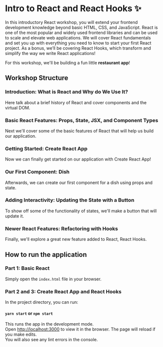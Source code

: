 # Intro to React and React Hooks ✨

In this introductory React workshop, you will extend your frontend development knowledge beyond basic HTML, CSS, and JavaScript. React is one of the most popular and widely used frontend libraries and can be used to scale and elevate web applications. We will cover React fundamentals and set you up with everything you need to know to start your first React project. As a bonus, we’ll be covering React Hooks, which transform and simplify the way we write React applications!

For this workshop, we'll be building a fun little **restaurant app**!

## Workshop Structure

### Introduction: What is React and Why do We Use It?

Here talk about a brief history of React and cover components and the virtual DOM.

### Basic React Features: Props, State, JSX, and Component Types 

Next we'll cover some of the basic features of React that will help us build our application.

### Getting Started: Create React App 

Now we can finally get started on our application with Create React App!

### Our First Component: Dish

Afterwards, we can create our first component for a dish using props and state.

### Adding Interactivity: Updating the State with a Button 

To show off some of the functionality of states, we'll make a button that will update it.

### Newer React Features: Refactoring with Hooks 

Finally, we'll explore a great new feature added to React, React Hooks.

## How to run the application

### Part 1: Basic React

Simply open the `index.html` file in your browser. 

### Part 2 and 3: Create React App and React Hooks

In the project directory, you can run:

#### `yarn start` or `npm start`

This runs the app in the development mode.\
Open [http://localhost:3000](http://localhost:3000) to view it in the browser.
The page will reload if you make edits.\
You will also see any lint errors in the console.